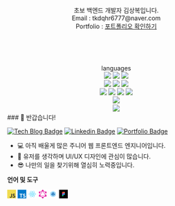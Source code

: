 

<div align="center">
  초보 백엔드 개발자 김상복입니다.<br>
  Email : tkdqhr6777@naver.com<br>
  Portfolio : <a href="https://drive.google.com/file/d/1DQe1oUbfbQ4vMKBMN74C4PZ05LnStX7X/view?usp=sharing">포트폴리오 확인하기</a>
</div>

<br><br><br>
<div align="center">
  languages
</div>

<div align="center">
<img src="https://img.shields.io/badge/html5-E34F26?style=for-the-badge&logo=html5&logoColor=white">
<img src="https://img.shields.io/badge/css3-1572B6?style=for-the-badge&logo=css3&logoColor=white">
<img src="https://img.shields.io/badge/JavaScript-F7DF1E?style=for-the-badge&logo=JavaScript&logoColor=white">
</div>

<div align="center">
<img src="https://img.shields.io/badge/JAVA-FF9A00?style=for-the-badge&logo=JAVA&logoColor=white">
<img src="https://img.shields.io/badge/Spring-6DB33F?style=for-the-badge&logo=Spring&logoColor=white">
<img src="https://img.shields.io/badge/SpringBoot-006600?style=for-the-badge&logo=SpringBoot&logoColor=white">
</div>

<div align="center">
<img src="https://img.shields.io/badge/MySql-40AEF0?style=for-the-badge&logo=Mysql&logoColor=white">
<img src="https://img.shields.io/badge/Oracle-FF0000?style=for-the-badge&logo=Oracle&logoColor=white">
<img src="https://img.shields.io/badge/MyBatis-FF9E0F?style=for-the-badge&logo=MyBatis&logoColor=white">
<img src="https://img.shields.io/badge/JPA-EC1C24?style=for-the-badge&logo=JPA&logoColor=white">
</div>

<div align="center">
<img src="https://img.shields.io/badge/SpringSecurity-6DB33F?style=for-the-badge&logo=SpringSecurity&logoColor=white">
</div>

<div align="center">
<img src="https://img.shields.io/badge/Amazon EC2-FF9900?style=for-the-badge&logo=Amazon EC2&logoColor=white">
</div>
### 👋 반갑습니다!

[![Tech Blog Badge](https://img.shields.io/badge/Blog-CC0000?style=flat-square&logo=Tesla&logoColor=white&link=https://airn3.tistory.com/)](https://airn3.tistory.com/) 
[![Linkedin Badge](https://img.shields.io/badge/-LinkedIn-blue?style=flat-square&logo=Linkedin&logoColor=white&link=https://www.linkedin.com/in/%EA%B1%B4-%EC%9D%B4-26771614b/)](https://www.linkedin.com/in/%EA%B1%B4-%EC%9D%B4-26771614b/)
[![Portfolio Badge](https://img.shields.io/badge/Portfolio-ffffff?style=flat-square&logo=Notion&logoColor=black&link=https://www.notion.so/Geon-Lee-0a2ead807ec24791b5f75a5d0974fca8)](https://www.notion.so/Geon-Lee-0a2ead807ec24791b5f75a5d0974fca8)


* 💻 아직 배울게 많은 주니어 웹 프론트엔드 엔지니어입니다.
* 🎨 유저를 생각하며 UI/UX 디자인에 관심이 많습니다.
* 😎 나만의 일을 찾기위해 열심히 노력중입니다.

**언어 및 도구**  

<code><img height="20" src="https://raw.githubusercontent.com/github/explore/80688e429a7d4ef2fca1e82350fe8e3517d3494d/topics/javascript/javascript.png"></code>
<code><img height="20" src="https://raw.githubusercontent.com/github/explore/80688e429a7d4ef2fca1e82350fe8e3517d3494d/topics/typescript/typescript.png"></code>
<code><img height="20" src="https://raw.githubusercontent.com/github/explore/80688e429a7d4ef2fca1e82350fe8e3517d3494d/topics/react/react.png"></code>
<code><img height="20" src="https://raw.githubusercontent.com/github/explore/5c058a388828bb5fde0bcafd4bc867b5bb3f26f3/topics/graphql/graphql.png"></code>
<code><img height="20" src="https://raw.githubusercontent.com/github/explore/80688e429a7d4ef2fca1e82350fe8e3517d3494d/topics/webpack/webpack.png"></code>
<code><img height="20" src="https://raw.githubusercontent.com/github/explore/05d0f0dfceafd861bdf2b53559399dae7b2e2d8b/topics/figma/figma.png"></code>
